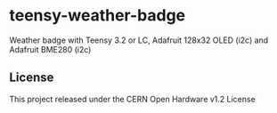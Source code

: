 # teensy-weather-badge
Weather badge with Teensy 3.2 or LC, Adafruit 128x32 OLED (i2c) and Adafruit BME280 (i2c)

## License
This project released under the CERN Open Hardware v1.2 License

